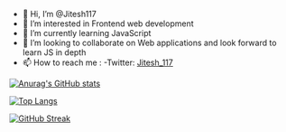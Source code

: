 - 👋 Hi, I’m @Jitesh117
- 👀 I’m interested in Frontend web development
- 🌱 I’m currently learning JavaScript
- 💞️ I’m looking to collaborate on Web applications and look forward to learn JS in depth
- 📫 How to reach me :
   -Twitter:  [Jitesh_117](https://twitter.com/Jitesh_117)
   
<!--![Profile visits](https://komarev.com/ghpvc/?username=Jitesh117) -->
[![Anurag's GitHub stats](https://github-readme-stats.vercel.app/api?username=Jitesh117&show_icons=true&theme=blue-green)](https://github.com/anuraghazra/github-readme-stats)
<!-- [![Readme Card](https://github-readme-stats.vercel.app/api/pin/?username=Jitesh117&repo=Jitesh117.github.io)](https://github.com/Jitesh117/Jitesh117.github.io) -->
[![Top Langs](https://github-readme-stats.vercel.app/api/top-langs/?username=Jitesh117&layout=compact&theme=blue-green)](https://github.com/anuraghazra/github-readme-stats)

[![GitHub Streak](https://github-readme-streak-stats.herokuapp.com?user=Jitesh117&theme=blue-green&date_format=M%20j%5B%2C%20Y%5D)](https://git.io/streak-stats)
<!-- [![willianrod's wakatime stats](https://github-readme-stats.vercel.app/api/wakatime?username=Jitesh117&theme=synthwave)](https://github.com/anuraghazra/github-readme-stats) -->
<!---
Jitesh117/Jitesh117 is a ✨ special ✨ repository because its `README.md` (this file) appears on your GitHub profile.
You can click the Preview link to take a look at your changes.
--->
